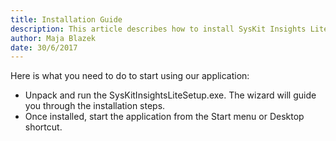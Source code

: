 ```yaml
---
title: Installation Guide
description: This article describes how to install SysKit Insights Lite.
author: Maja Blazek
date: 30/6/2017
---
```


Here is what you need to do to start using our application:

* Unpack and run the SysKitInsightsLiteSetup.exe. The wizard will guide you through the installation steps.
* Once installed, start the application from the Start menu or Desktop shortcut.
